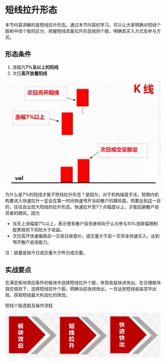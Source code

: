 # 短线拉升形态

本节内容讲解的是短线拉升形态。通过本节内容的学习，可以让大家明确对短线个股和中线个股的区分，把握短线具备拉升形态规则个股，明确其买入方式及参与方式。

## 形态条件

1. 涨幅为**7%及以上的阳线**
2. 次日**高开放量阳线**

![短线形态](img/pr5_dx.png)

为什么是7%的阳线才属于短线拉升形态？是因为，对于机构操盘手法，短期内机构要进入快速拉升一定会在第一时间快速甩开当前散户的跟风盘，而要达到这一目的，往往会出现大阳线的拉升形态。快速拉升至7个点幅度以上，才能回避散户投资者的跟风，因为

- 当天上涨幅度7%以上，表示很多散户投资者倾向于认为参与10%涨跌幅限制股票规则下风险大于收益。
- 次日高开快速偏离前一交易日收盘价，成交量大于前一天资金快速买入，达到甩开散户追涨能力。

注：放量是指今日成交量大于昨日成交量。

## 实战要点

在满足板块效应条件的板块中选择短线拉升个股，体现收益快进快出。在合理板块效应规则下，选择短线拉升个股，明确当前快进快出，一旦达到短线收益完毕出局，获取短线最大利润化的体现。

短线个股选股及操作流程

![短线买入](img/pr5_dxbuy.png)
